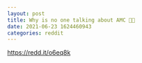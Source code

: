 ```yaml
--- 
layout: post 
title: Why is no one talking about AMC 🚀🚀 
date: 2021-06-23 1624460943 
categories: reddit 
--- 
```

https://redd.it/o6eq8k